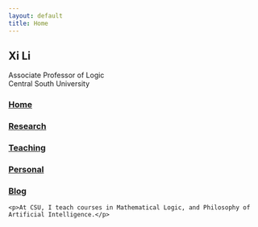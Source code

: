 ```yaml
---
layout: default
title: Home
---
```


<div class="wrapper">
  <section>
    <h1>Xi Li</h1>
    <p>Associate Professor of Logic<br>Central South University</p>
    <h3><a href="/">Home</a></h3>
    <h3><a href="/research.html">Research</a></h3>
    <h3><a href="/teaching.html">Teaching</a></h3>
    <h3><a href="/personal.html">Personal</a></h3>
    <h3><a href="/blog.html">Blog</a></h3>

    <p>At CSU, I teach courses in Mathematical Logic, and Philosophy of Artificial Intelligence.</p>
  </section>
</div>

